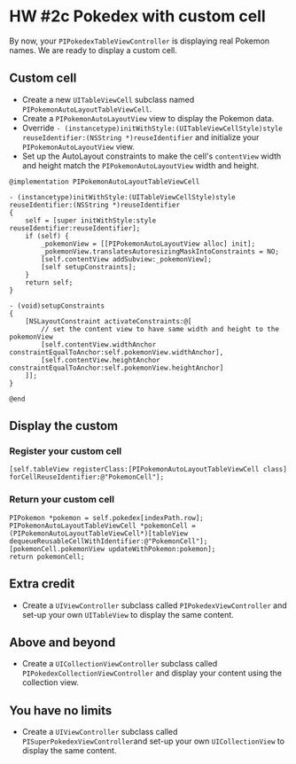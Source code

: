 # HW #2c Pokedex with custom cell

By now, your `PIPokedexTableViewController` is displaying real Pokemon names. We are ready to display a custom cell.

## Custom cell
* Create a new `UITableViewCell` subclass named `PIPokemonAutoLayoutTableViewCell`.
* Create a `PIPokemonAutoLayoutView` view to display the Pokemon data.
* Override `- (instancetype)initWithStyle:(UITableViewCellStyle)style reuseIdentifier:(NSString *)reuseIdentifier` and initialize your `PIPokemonAutoLayoutView` view.
* Set up the AutoLayout constraints to make the cell's `contentView` width and height match the `PIPokemonAutoLayoutView` width and height.

```
@implementation PIPokemonAutoLayoutTableViewCell

- (instancetype)initWithStyle:(UITableViewCellStyle)style reuseIdentifier:(NSString *)reuseIdentifier
{
    self = [super initWithStyle:style reuseIdentifier:reuseIdentifier];
    if (self) {
        _pokemonView = [[PIPokemonAutoLayoutView alloc] init];
        _pokemonView.translatesAutoresizingMaskIntoConstraints = NO;
        [self.contentView addSubview:_pokemonView];
        [self setupConstraints];
    }
    return self;
}

- (void)setupConstraints
{
    [NSLayoutConstraint activateConstraints:@[
        // set the content view to have same width and height to the pokemonView
        [self.contentView.widthAnchor constraintEqualToAnchor:self.pokemonView.widthAnchor],
        [self.contentView.heightAnchor constraintEqualToAnchor:self.pokemonView.heightAnchor]
    ]];
}

@end
```

## Display the custom

### Register your custom cell

`[self.tableView registerClass:[PIPokemonAutoLayoutTableViewCell class] forCellReuseIdentifier:@"PokemonCell"];`

### Return your custom cell
```
PIPokemon *pokemon = self.pokedex[indexPath.row];
PIPokemonAutoLayoutTableViewCell *pokemonCell = (PIPokemonAutoLayoutTableViewCell*)[tableView dequeueReusableCellWithIdentifier:@"PokemonCell"];
[pokemonCell.pokemonView updateWithPokemon:pokemon];
return pokemonCell;
```


## Extra credit
* Create a `UIViewController` subclass called `PIPokedexViewController` and set-up your own `UITableView` to display the same content.

## Above and beyond
* Create a `UICollectionViewController` subclass called `PIPokedexCollectionViewController` and display your content using the collection view.

## You have no limits
* Create a `UIViewController` subclass called `PISuperPokedexViewController`and set-up your own `UICollectionView` to display the same content.
